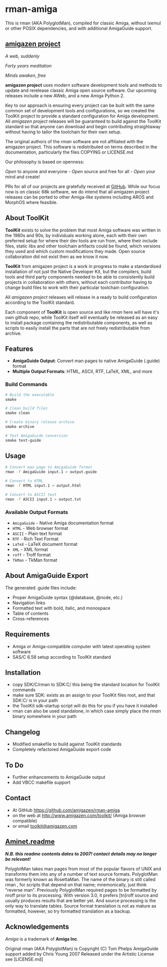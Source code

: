 # rman-amiga

This is rman (AKA PolyglotMan), compiled for classic Amiga, without ixemul or other POSIX dependencies, and with additional AmigaGuide support.

## [amigazen project](http://www.amigazen.com)

*A web, suddenly*

*Forty years meditation*

*Minds awaken, free*

**amigazen project** uses modern software development tools and methods to update and rerelease classic Amiga open source software. Our upcoming releases include a new AWeb, and a new Amiga Python 2.

Key to our approach is ensuring every project can be built with the same common set of development tools and configurations, so we created the ToolKit project to provide a standard configuration for Amiga development. All *amigazen project* releases will be guaranteed to build against the ToolKit standard so that anyone can download and begin contributing straightaway without having to tailor the toolchain for their own setup.

The original authors of the *rman* software are not affiliated with the amigazen project. This software is redistributed on terms described in the documentation, particularly the files COPYING or LICENSE.md

Our philosophy is based on openness:

*Open* to anyone and everyone	- *Open* source and free for all	- *Open* your mind and create!

PRs for all of our projects are gratefully received at [GitHub](https://github.com/amigazen/). While our focus now is on classic 68k software, we do intend that all amigazen project releases can be ported to other Amiga-like systems including AROS and MorphOS where feasible.

## About ToolKit

**ToolKit** exists to solve the problem that most Amiga software was written in the 1980s and 90s, by individuals working alone, each with their own preferred setup for where their dev tools are run from, where their include files, static libs and other toolchain artifacts could be found, which versions they used and which custom modifications they made. Open source collaboration did not exist then as we know it now. 

**ToolKit** from amigazen project is a work in progress to make a standardised installation of not just the Native Developer Kit, but the compilers, build tools and third party components needed to be able to consistently build projects in collaboration with others, without each contributor having to change build files to work with their particular toolchain configuration. 

All *amigazen project* releases will release in a ready to build configuration according to the ToolKit standard.

Each component of **ToolKit** is open source and like *rman* here will have it's own github repo, while ToolKit itself will eventually be released as an easy to install package containing the redistributable components, as well as scripts to easily install the parts that are not freely redistributable from archive.

## Features

- **AmigaGuide Output**: Convert man pages to native AmigaGuide (.guide) format
- **Multiple Output Formats**: HTML, ASCII, RTF, LaTeX, XML, and more

### Build Commands

```bash
# Build the executable
smake

# Clean build files
smake clean

# Create binary release archive
smake archive

# Test AmigaGuide conversion
smake test-guide
```

## Usage

```bash
# Convert man page to AmigaGuide format
rman -f AmigaGuide input.1 > output.guide

# Convert to HTML
rman -f HTML input.1 > output.html

# Convert to ASCII text
rman -f ASCII input.1 > output.txt
```

### Available Output Formats
- `AmigaGuide` - Native Amiga documentation format
- `HTML` - Web browser format
- `ASCII` - Plain text format
- `RTF` - Rich Text Format
- `LaTeX` - LaTeX document format
- `XML` - XML format
- `roff` - Troff format
- `TkMan` - TkMan format

## About AmigaGuide Export

The generated .guide files include:
- Proper AmigaGuide syntax (@database, @node, etc.)
- Navigation links
- Formatted text with bold, italic, and monospace
- Table of contents
- Cross-references

## Requirements

- Amiga or Amiga-compatible computer with latest operating system software
- SAS/C 6.58 setup according to ToolKit standard

## Installation

- copy SDK/C/rman to SDK:C/ this being the standard location for ToolKit commands
- make sure SDK: exists as an assign to your ToolKit files root, and that SDK:C/ is in your path
- the ToolKit sdk-startup script will do this for you if you have it installed
- rman can also be used standalone, in which case simply place the *rman* binary somewhere in your path

## Changelog

- Modified smakefile to build against ToolKit standards
- Completely refactored AmigaGuide export code

## To Do

- Further enhancements to AmigaGuide output
- Add VBCC makefile support

## Contact 

- At GitHub https://github.com/amigazen/rman-amiga
- on the web at http://www.amigazen.com/toolkit/ (Amiga browser compatible)
- or email toolkit@amigazen.com

## [Aminet.readme](https://www.aminet.net/package/text/misc/rman)

***N.B. this readme contents dates to 2007! contact details may no longer be relevant!***

PolyglotMan takes man pages from most of the popular flavors of UNIX and
transforms them into any of a number of text source formats. PolyglotMan
was formerly known as RosettaMan. The name of the binary is still called
rman , for scripts that depend on that name; mnemonically, just think
"reverse man". Previously PolyglotMan required pages to be formatted by
nroff prior to its processing. With version 3.0, it prefers [tn]roff source
and usually produces results that are better yet. And source processing is
the only way to translate tables. Source format translation is not as
mature as formatted, however, so try formatted translation as a backup.

## Acknowledgements

*Amiga* is a trademark of **Amiga Inc**. 

Original rman (AKA PolyglotMan) is Copyright (C) Tom Phelps
AmigaGuide support added by Chris Young 2007
Released under the Artistic License see [LICENSE.md]